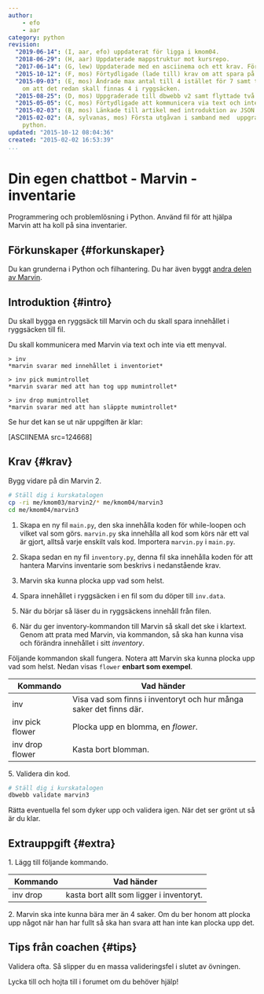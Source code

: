 ```yaml
---
author:
    - efo
    - aar
category: python
revision:
  "2019-06-14": (I, aar, efo) uppdaterat för ligga i kmom04.
  "2018-06-29": (H, aar) Uppdaterade mappstruktur mot kursrepo.
  "2017-06-14": (G, lew) Uppdaterade med en asciinema och ett krav. Förtydligande av uppgift.
  "2015-10-12": (F, mos) Förtydligade (lade till) krav om att spara på fil.
  "2015-09-03": (E, mos) Ändrade max antal till 4 istället för 7 samt tog bort grundkrav
    om att det redan skall finnas 4 i ryggsäcken.
  "2015-08-25": (D, mos) Uppgraderade till dbwebb v2 samt flyttade två krav till extrauppgifter.
  "2015-05-05": (C, mos) Förtydligade att kommunicera via text och inte menyval.
  "2015-02-03": (B, mos) Länkade till artikel med introduktion av JSON.
  "2015-02-02": (A, sylvanas, mos) Första utgåvan i samband med  uppgradering av kursen
    python.
updated: "2015-10-12 08:04:36"
created: "2015-02-02 16:53:39"
...
```

Din egen chattbot - Marvin - inventarie
==================================

Programmering och problemlösning i Python. Använd fil för att hjälpa Marvin att ha koll på sina inventarier.

<!--more-->


Förkunskaper {#forkunskaper}
-----------------------

Du kan grunderna i Python och filhantering. Du har även byggt [andra delen av Marvin](uppgift/din-egen-chattbot-marvin-steg-2-v2).



Introduktion {#intro}
-----------------------

<!--
Studera gärna [exemplet för hur man skriver och läser listor till fil](https://github.com/mosbth/python/blob/master/example/file/list-to-file.py) samt [tutorialen om att använda `with` tillsammans med filer](https://github.com/mosbth/python/blob/master/tutorial/with-files.md). Det kan underlätta när du löser uppgiften.
-->
Du skall bygga en ryggsäck till Marvin och du skall spara innehållet i ryggsäcken till fil.

Du skall kommunicera med Marvin via text och inte via ett menyval.


```text
> inv
*marvin svarar med innehållet i inventoriet*

> inv pick mumintrollet
*marvin svarar med att han tog upp mumintrollet*

> inv drop mumintrollet
*marvin svarar med att han släppte mumintrollet*
```

Se hur det kan se ut när uppgiften är klar:

[ASCIINEMA src=124668]



Krav {#krav}
-----------------------

Bygg vidare på din Marvin 2.

```bash
# Ställ dig i kurskatalogen
cp -ri me/kmom03/marvin2/* me/kmom04/marvin3
cd me/kmom04/marvin3
```

1. Skapa en ny fil `main.py`, den ska innehålla koden för while-loopen och vilket val som görs. `marvin.py` ska innehålla all kod som körs när ett val är gjort, alltså varje enskilt vals kod. Importera `marvin.py` i `main.py`.

1. Skapa sedan en ny fil `inventory.py`, denna fil ska innehålla koden för att hantera Marvins inventarie som beskrivs i nedanstående krav.

1. Marvin ska kunna plocka upp vad som helst.

1. Spara innehållet i ryggsäcken i en fil som du döper till `inv.data`.

1. När du börjar så läser du in ryggsäckens innehåll från filen.

1. När du ger inventory-kommandon till Marvin så skall det ske i klartext. Genom att prata med Marvin, via kommandon, så ska han kunna visa och förändra innehållet i sitt *inventory*.

Följande kommandon skall fungera. Notera att Marvin ska kunna plocka upp vad som helst. Nedan visas `flower` **enbart som exempel**.

| Kommando        | Vad händer                       |
|-----------------|----------------------------------|
| inv             | Visa vad som finns i inventoryt och hur många saker det finns där. |
| inv pick flower | Plocka upp en blomma, en *flower*. |
| inv drop flower | Kasta bort blomman.                |



5\. Validera din kod.

```bash
# Ställ dig i kurskatalogen
dbwebb validate marvin3
```

Rätta eventuella fel som dyker upp och validera igen. När det ser grönt ut så är du klar.



Extrauppgift {#extra}
-----------------------

1\. Lägg till följande kommando.

| Kommando        | Vad händer                       |
|-----------------|----------------------------------|
| inv drop        | kasta bort allt som ligger i inventoryt.|


2\. Marvin ska inte kunna bära mer än 4 saker. Om du ber honom att plocka upp något när han har fullt så ska han svara att han inte kan plocka upp det.


<!-- 3\. Spara Marvins inventory som JSON istället. Tips: [python/example/json/](https://github.com/mosbth/python/tree/master/example/json) samt [introduktion till JSON](kunskap/anvand-externa-moduler-i-python-for-att-hamta-information-pa-webben#json). -->



Tips från coachen {#tips}
-----------------------

Validera ofta. Så slipper du en massa valideringsfel i slutet av övningen.

Lycka till och hojta till i forumet om du behöver hjälp!
